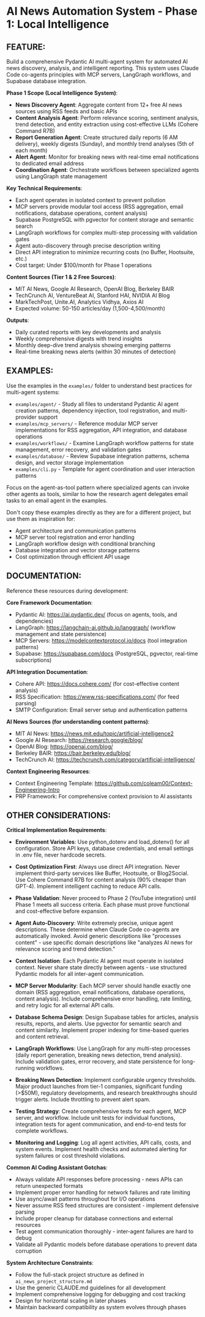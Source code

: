 # AI News Automation System - Phase 1: Local Intelligence

## FEATURE:

Build a comprehensive Pydantic AI multi-agent system for automated AI news discovery, analysis, and intelligent reporting. This system uses Claude Code co-agents principles with MCP servers, LangGraph workflows, and Supabase database integration.

**Phase 1 Scope (Local Intelligence System)**:
- **News Discovery Agent**: Aggregate content from 12+ free AI news sources using RSS feeds and basic APIs
- **Content Analysis Agent**: Perform relevance scoring, sentiment analysis, trend detection, and entity extraction using cost-effective LLMs (Cohere Command R7B)
- **Report Generation Agent**: Create structured daily reports (6 AM delivery), weekly digests (Sunday), and monthly trend analyses (5th of each month)
- **Alert Agent**: Monitor for breaking news with real-time email notifications to dedicated email address
- **Coordination Agent**: Orchestrate workflows between specialized agents using LangGraph state management

**Key Technical Requirements**:
- Each agent operates in isolated context to prevent pollution
- MCP servers provide modular tool access (RSS aggregation, email notifications, database operations, content analysis)
- Supabase PostgreSQL with pgvector for content storage and semantic search
- LangGraph workflows for complex multi-step processing with validation gates
- Agent auto-discovery through precise description writing
- Direct API integration to minimize recurring costs (no Buffer, Hootsuite, etc.)
- Cost target: Under $100/month for Phase 1 operations

**Content Sources (Tier 1 & 2 Free Sources)**:
- MIT AI News, Google AI Research, OpenAI Blog, Berkeley BAIR
- TechCrunch AI, VentureBeat AI, Stanford HAI, NVIDIA AI Blog
- MarkTechPost, Unite.AI, Analytics Vidhya, Axios AI
- Expected volume: 50-150 articles/day (1,500-4,500/month)

**Outputs**:
- Daily curated reports with key developments and analysis
- Weekly comprehensive digests with trend insights
- Monthly deep-dive trend analysis showing emerging patterns
- Real-time breaking news alerts (within 30 minutes of detection)

## EXAMPLES:

Use the examples in the `examples/` folder to understand best practices for multi-agent systems:

- `examples/agent/` - Study all files to understand Pydantic AI agent creation patterns, dependency injection, tool registration, and multi-provider support
- `examples/mcp_servers/` - Reference modular MCP server implementations for RSS aggregation, API integration, and database operations
- `examples/workflows/` - Examine LangGraph workflow patterns for state management, error recovery, and validation gates
- `examples/database/` - Review Supabase integration patterns, schema design, and vector storage implementation
- `examples/cli.py` - Template for agent coordination and user interaction patterns

Focus on the agent-as-tool pattern where specialized agents can invoke other agents as tools, similar to how the research agent delegates email tasks to an email agent in the examples.

Don't copy these examples directly as they are for a different project, but use them as inspiration for:
- Agent architecture and communication patterns
- MCP server tool registration and error handling
- LangGraph workflow design with conditional branching
- Database integration and vector storage patterns
- Cost optimization through efficient API usage

## DOCUMENTATION:

Reference these resources during development:

**Core Framework Documentation**:
- Pydantic AI: https://ai.pydantic.dev/ (focus on agents, tools, and dependencies)
- LangGraph: https://langchain-ai.github.io/langgraph/ (workflow management and state persistence)
- MCP Servers: https://modelcontextprotocol.io/docs (tool integration patterns)
- Supabase: https://supabase.com/docs (PostgreSQL, pgvector, real-time subscriptions)

**API Integration Documentation**:
- Cohere API: https://docs.cohere.com/ (for cost-effective content analysis)
- RSS Specification: https://www.rss-specifications.com/ (for feed parsing)
- SMTP Configuration: Email server setup and authentication patterns

**AI News Sources (for understanding content patterns)**:
- MIT AI News: https://news.mit.edu/topic/artificial-intelligence2
- Google AI Research: https://research.google/blog/
- OpenAI Blog: https://openai.com/blog/
- Berkeley BAIR: https://bair.berkeley.edu/blog/
- TechCrunch AI: https://techcrunch.com/category/artificial-intelligence/

**Context Engineering Resources**:
- Context Engineering Template: https://github.com/coleam00/Context-Engineering-Intro
- PRP Framework: For comprehensive context provision to AI assistants

## OTHER CONSIDERATIONS:

**Critical Implementation Requirements**:

- **Environment Variables**: Use python_dotenv and load_dotenv() for all configuration. Store API keys, database credentials, and email settings in .env file, never hardcode secrets.

- **Cost Optimization First**: Always use direct API integration. Never implement third-party services like Buffer, Hootsuite, or Blog2Social. Use Cohere Command R7B for content analysis (90% cheaper than GPT-4). Implement intelligent caching to reduce API calls.

- **Phase Validation**: Never proceed to Phase 2 (YouTube integration) until Phase 1 meets all success criteria. Each phase must prove functional and cost-effective before expansion.

- **Agent Auto-Discovery**: Write extremely precise, unique agent descriptions. These determine when Claude Code co-agents are automatically invoked. Avoid generic descriptions like "processes content" - use specific domain descriptions like "analyzes AI news for relevance scoring and trend detection."

- **Context Isolation**: Each Pydantic AI agent must operate in isolated context. Never share state directly between agents - use structured Pydantic models for all inter-agent communication.

- **MCP Server Modularity**: Each MCP server should handle exactly one domain (RSS aggregation, email notifications, database operations, content analysis). Include comprehensive error handling, rate limiting, and retry logic for all external API calls.

- **Database Schema Design**: Design Supabase tables for articles, analysis results, reports, and alerts. Use pgvector for semantic search and content similarity. Implement proper indexing for time-based queries and content retrieval.

- **LangGraph Workflows**: Use LangGraph for any multi-step processes (daily report generation, breaking news detection, trend analysis). Include validation gates, error recovery, and state persistence for long-running workflows.

- **Breaking News Detection**: Implement configurable urgency thresholds. Major product launches from tier-1 companies, significant funding (>$50M), regulatory developments, and research breakthroughs should trigger alerts. Include throttling to prevent alert spam.

- **Testing Strategy**: Create comprehensive tests for each agent, MCP server, and workflow. Include unit tests for individual functions, integration tests for agent communication, and end-to-end tests for complete workflows.

- **Monitoring and Logging**: Log all agent activities, API calls, costs, and system events. Implement health checks and automated alerting for system failures or cost threshold violations.

**Common AI Coding Assistant Gotchas**:
- Always validate API responses before processing - news APIs can return unexpected formats
- Implement proper error handling for network failures and rate limiting
- Use async/await patterns throughout for I/O operations
- Never assume RSS feed structures are consistent - implement defensive parsing
- Include proper cleanup for database connections and external resources
- Test agent communication thoroughly - inter-agent failures are hard to debug
- Validate all Pydantic models before database operations to prevent data corruption

**System Architecture Constraints**:
- Follow the full-stack project structure as defined in `ai_news_project_structure.md`
- Use the generic CLAUDE.md guidelines for all development
- Implement comprehensive logging for debugging and cost tracking
- Design for horizontal scaling in later phases
- Maintain backward compatibility as system evolves through phases